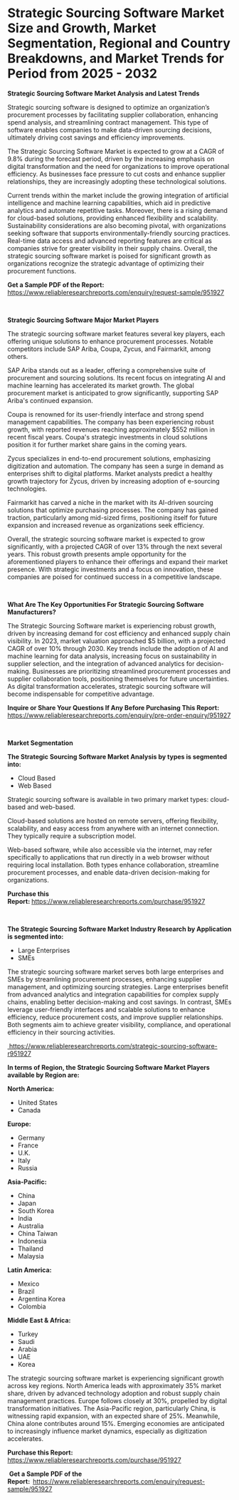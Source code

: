 <p><h1>Strategic Sourcing Software Market Size and Growth, Market Segmentation, Regional and Country Breakdowns, and Market Trends for Period from 2025 -  2032</h1></p><p><strong>Strategic Sourcing Software Market Analysis and Latest Trends</strong></p>
<p><p>Strategic sourcing software is designed to optimize an organization’s procurement processes by facilitating supplier collaboration, enhancing spend analysis, and streamlining contract management. This type of software enables companies to make data-driven sourcing decisions, ultimately driving cost savings and efficiency improvements.</p><p>The Strategic Sourcing Software Market is expected to grow at a CAGR of 9.8% during the forecast period, driven by the increasing emphasis on digital transformation and the need for organizations to improve operational efficiency. As businesses face pressure to cut costs and enhance supplier relationships, they are increasingly adopting these technological solutions. </p><p>Current trends within the market include the growing integration of artificial intelligence and machine learning capabilities, which aid in predictive analytics and automate repetitive tasks. Moreover, there is a rising demand for cloud-based solutions, providing enhanced flexibility and scalability. Sustainability considerations are also becoming pivotal, with organizations seeking software that supports environmentally-friendly sourcing practices. Real-time data access and advanced reporting features are critical as companies strive for greater visibility in their supply chains. Overall, the strategic sourcing software market is poised for significant growth as organizations recognize the strategic advantage of optimizing their procurement functions.</p></p>
<p><strong>Get a Sample PDF of the Report:&nbsp;</strong> <a href="https://www.reliableresearchreports.com/enquiry/request-sample/951927?utm_campaign=9&utm_medium=2&utm_source=Github&utm_content=ia&utm_term=17042025&utm_id=strategic-sourcing-software">https://www.reliableresearchreports.com/enquiry/request-sample/951927</a></p>
<p>&nbsp;</p>
<p><strong>Strategic Sourcing Software Major Market Players</strong></p>
<p><p>The strategic sourcing software market features several key players, each offering unique solutions to enhance procurement processes. Notable competitors include SAP Ariba, Coupa, Zycus, and Fairmarkit, among others.</p><p>SAP Ariba stands out as a leader, offering a comprehensive suite of procurement and sourcing solutions. Its recent focus on integrating AI and machine learning has accelerated its market growth. The global procurement market is anticipated to grow significantly, supporting SAP Ariba's continued expansion.</p><p>Coupa is renowned for its user-friendly interface and strong spend management capabilities. The company has been experiencing robust growth, with reported revenues reaching approximately $552 million in recent fiscal years. Coupa's strategic investments in cloud solutions position it for further market share gains in the coming years.</p><p>Zycus specializes in end-to-end procurement solutions, emphasizing digitization and automation. The company has seen a surge in demand as enterprises shift to digital platforms. Market analysts predict a healthy growth trajectory for Zycus, driven by increasing adoption of e-sourcing technologies.</p><p>Fairmarkit has carved a niche in the market with its AI-driven sourcing solutions that optimize purchasing processes. The company has gained traction, particularly among mid-sized firms, positioning itself for future expansion and increased revenue as organizations seek efficiency.</p><p>Overall, the strategic sourcing software market is expected to grow significantly, with a projected CAGR of over 13% through the next several years. This robust growth presents ample opportunity for the aforementioned players to enhance their offerings and expand their market presence. With strategic investments and a focus on innovation, these companies are poised for continued success in a competitive landscape.</p></p>
<p>&nbsp;</p>
<p><strong>What Are The Key Opportunities For Strategic Sourcing Software Manufacturers?</strong></p>
<p><p>The Strategic Sourcing Software market is experiencing robust growth, driven by increasing demand for cost efficiency and enhanced supply chain visibility. In 2023, market valuation approached $5 billion, with a projected CAGR of over 10% through 2030. Key trends include the adoption of AI and machine learning for data analysis, increasing focus on sustainability in supplier selection, and the integration of advanced analytics for decision-making. Businesses are prioritizing streamlined procurement processes and supplier collaboration tools, positioning themselves for future uncertainties. As digital transformation accelerates, strategic sourcing software will become indispensable for competitive advantage.</p></p>
<p><strong>Inquire or Share Your Questions If Any Before Purchasing This Report:</strong> <a href="https://www.reliableresearchreports.com/enquiry/pre-order-enquiry/951927?utm_campaign=9&utm_medium=2&utm_source=Github&utm_content=ia&utm_term=17042025&utm_id=strategic-sourcing-software">https://www.reliableresearchreports.com/enquiry/pre-order-enquiry/951927</a></p>
<p>&nbsp;</p>
<p><strong>Market Segmentation</strong></p>
<p><strong>The Strategic Sourcing Software Market Analysis by types is segmented into:</strong></p>
<p><ul><li>Cloud Based</li><li>Web Based</li></ul></p>
<p><p>Strategic sourcing software is available in two primary market types: cloud-based and web-based. </p><p>Cloud-based solutions are hosted on remote servers, offering flexibility, scalability, and easy access from anywhere with an internet connection. They typically require a subscription model.</p><p>Web-based software, while also accessible via the internet, may refer specifically to applications that run directly in a web browser without requiring local installation. Both types enhance collaboration, streamline procurement processes, and enable data-driven decision-making for organizations.</p></p>
<p><strong>Purchase this Report:&nbsp;</strong><a href="https://www.reliableresearchreports.com/purchase/951927?utm_campaign=9&utm_medium=2&utm_source=Github&utm_content=ia&utm_term=17042025&utm_id=strategic-sourcing-software">https://www.reliableresearchreports.com/purchase/951927</a></p>
<p>&nbsp;</p>
<p><strong>The Strategic Sourcing Software Market Industry Research by Application is segmented into:</strong></p>
<p><ul><li>Large Enterprises</li><li>SMEs</li></ul></p>
<p><p>The strategic sourcing software market serves both large enterprises and SMEs by streamlining procurement processes, enhancing supplier management, and optimizing sourcing strategies. Large enterprises benefit from advanced analytics and integration capabilities for complex supply chains, enabling better decision-making and cost savings. In contrast, SMEs leverage user-friendly interfaces and scalable solutions to enhance efficiency, reduce procurement costs, and improve supplier relationships. Both segments aim to achieve greater visibility, compliance, and operational efficiency in their sourcing activities.</p></p>
<p><a href="https://www.reliableresearchreports.com/strategic-sourcing-software-r951927?utm_campaign=9&utm_medium=2&utm_source=Github&utm_content=ia&utm_term=17042025&utm_id=strategic-sourcing-software">&nbsp;https://www.reliableresearchreports.com/strategic-sourcing-software-r951927</a></p>
<p><strong>In terms of Region, the Strategic Sourcing Software Market Players available by Region are:</strong></p>
<p>
    <p> <strong> North America: </strong>
        <ul>
            <li>United States</li>
            <li>Canada</li>
        </ul>
        </p> 
    <p> <strong> Europe: </strong>
        <ul>
            <li>Germany</li>
            <li>France</li>
            <li>U.K.</li>
            <li>Italy</li>
            <li>Russia</li>
        </ul>
        </p> 
    <p> <strong> Asia-Pacific: </strong>
        <ul>
            <li>China</li>
            <li>Japan</li>
            <li>South Korea</li>
            <li>India</li>
            <li>Australia</li>
            <li>China Taiwan</li>
            <li>Indonesia</li>
            <li>Thailand</li>
            <li>Malaysia</li>
        </ul>
        </p> 
    <p> <strong> Latin America: </strong>
        <ul>
            <li>Mexico</li>
            <li>Brazil</li>
            <li>Argentina Korea</li>
            <li>Colombia</li>
        </ul>
        </p> 
    <p> <strong> Middle East & Africa: </strong>
        <ul>
            <li>Turkey</li>
            <li>Saudi</li>
            <li>Arabia</li>
            <li>UAE</li>
            <li>Korea</li>
        </ul>
    </p>
    </p>
<p><p>The strategic sourcing software market is experiencing significant growth across key regions. North America leads with approximately 35% market share, driven by advanced technology adoption and robust supply chain management practices. Europe follows closely at 30%, propelled by digital transformation initiatives. The Asia-Pacific region, particularly China, is witnessing rapid expansion, with an expected share of 25%. Meanwhile, China alone contributes around 15%. Emerging economies are anticipated to increasingly influence market dynamics, especially as digitization accelerates.</p></p>
<p><strong>Purchase this Report: </strong><a href="https://www.reliableresearchreports.com/purchase/951927?utm_campaign=9&utm_medium=2&utm_source=Github&utm_content=ia&utm_term=17042025&utm_id=strategic-sourcing-software">https://www.reliableresearchreports.com/purchase/951927</a></p>
<p>&nbsp;<strong>Get a Sample PDF of the Report:&nbsp;&nbsp;</strong><a href="https://www.reliableresearchreports.com/enquiry/request-sample/951927?utm_campaign=9&utm_medium=2&utm_source=Github&utm_content=ia&utm_term=17042025&utm_id=strategic-sourcing-software">https://www.reliableresearchreports.com/enquiry/request-sample/951927</a></p>
<p><strong></strong></p>
<p><p></p><p></p><p></p></p>